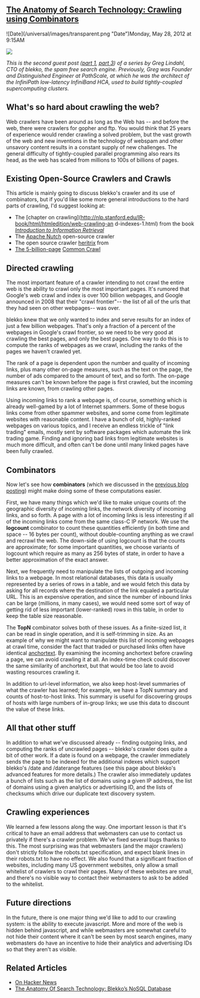 ## [The Anatomy of Search Technology: Crawling using Combinators](/blog/2012/5/28/the-anatomy-of-search-technology-crawling-using-combinators.html)

<div class="journal-entry-tag journal-entry-tag-post-title"><span class="posted-on">![Date](/universal/images/transparent.png "Date")Monday, May 28, 2012 at 9:15AM</span></div>

<div class="body">

![](http://farm8.staticflickr.com/7130/6966737104_1df7a549d6_m.jpg)

_This is the second guest post ([part 1](http://highscalability.com/blog/2012/4/25/the-anatomy-of-search-technology-blekkos-nosql-database.html  ), [part 3](http://highscalability.com/blog/2012/7/9/data-replication-in-nosql-databases.html)) of a series by Greg Lindahl, CTO of blekko, the spam free search engine. Previously, Greg was Founder and Distinguished Engineer at PathScale, at which he was the architect of the InfiniPath low-latency InfiniBand HCA, used to build tightly-coupled supercomputing clusters._

## What's so hard about crawling the web?

Web crawlers have been around as long as the Web has -- and before the web, there were crawlers for gopher and ftp. You would think that 25 years of experience would render crawling a solved problem, but the vast growth of the web and new inventions in the technology of webspam and other unsavory content results in a constant supply of new challenges. The general difficulty of tightly-coupled parallel programming also rears its head, as the web has scaled from millions to 100s of billions of pages.

## Existing Open-Source Crawlers and Crawls

This article is mainly going to discuss blekko's crawler and its use of combinators, but if you'd like some more general introductions to the hard parts of crawling, I'd suggest looking at:

*   The [chapter on crawling](http://nlp.stanford.edu/IR-book/html/htmledition/web-crawling-an d-indexes-1.html) from the book <cite>[Introduction to Information Retrieval](http://nlp.stanford.edu/IR-book/)</cite>
*   The [Apache Nutch](http://nutch.apache.org/) open-source crawler
*   The open source crawler [heritrix](http://crawler.archive.org/) from[](http://archive.org/)
*   [The 5-billion-page](http://archive.org/) [Common Crawl](http://commoncrawl.org/)

## Directed crawling

The most important feature of a crawler intending to not crawl the entire web is the ability to crawl only the most important pages. It's rumored that Google's web crawl and index is over 100 billion webpages, and Google announced in 2008 that their "crawl frontier"-- the list of all of the urls that they had seen on other webpages-- was over.

blekko knew that we only wanted to index and serve results for an index of just a few billion webpages. That's only a fraction of a percent of the webpages in Google's crawl frontier, so we need to be very good at crawling the best pages, and only the best pages. One way to do this is to compute the ranks of webpages as we crawl, including the ranks of the pages we haven't crawled yet.

The rank of a page is dependent upon the number and quality of incoming links, plus many other on-page measures, such as the text on the page, the number of ads compared to the amount of text, and so forth. The on-page measures can't be known before the page is first crawled, but the incoming links are known, from crawling other pages.

Using incoming links to rank a webpage is, of course, something which is already well-gamed by a lot of Internet spammers. Some of these bogus links come from other spammer websites, and some come from legitimate websites with reasonable content. I have a bunch of old, highly-ranked webpages on various topics, and I receive an endless trickle of "link trading" emails, mostly sent by software packages which automate the link trading game. Finding and ignoring bad links from legitimate websites is much more difficult, and often can't be done until many linked pages have been fully crawled.

## Combinators

Now let's see how **combinators** (which we discussed in the [previous blog posting](http://highscalability.com/blog/2012/4/25/the-anatomy-of-search-technology-blekkos-nosql-database.html)) might make doing some of these computations easier.

First, we have many things which we'd like to make unique counts of: the geographic diversity of incoming links, the network diversity of incoming links, and so forth. A page with a lot of incoming links is less interesting if all of the incoming links come from the same class-C IP network. We use the **logcount** combinator to count these quantities efficiently (in both time and space -- 16 bytes per count), without double-counting anything as we crawl and recrawl the web. The down-side of using logcount is that the counts are approximate; for some important quantities, we choose variants of logcount which require as many as 256 bytes of state, in order to have a better approximation of the exact answer.

Next, we frequently need to manipulate the lists of outgoing and incoming links to a webpage. In most relational databases, this data is usually represented by a series of rows in a table, and we would fetch this data by asking for all records where the destination of the link equaled a particular URL. This is an expensive operation, and since the number of inbound links can be large (millions, in many cases), we would need some sort of way of getting rid of less important (lower-ranked) rows in this table, in order to keep the table size reasonable.

The **TopN** combinator solves both of these issues. As a finite-sized list, it can be read in single operation, and it is self-trimming in size. As an example of why we might want to manipulate this list of incoming webpages at crawl time, consider the fact that traded or purchased links often have identical [anchortext](http://en.wikipedia.org/wiki/Anchor_text). By examining the incoming anchortext before crawling a page, we can avoid crawling it at all. An index-time check could discover the same similarity of anchortext, but that would be too late to avoid wasting resources crawling it.

In addition to url-level information, we also keep host-level summaries of what the crawler has learned; for example, we have a TopN summary and counts of host-to-host links. This summary is useful for discovering groups of hosts with large numbers of in-group links; we use this data to discount the value of these links.

## All that other stuff

In addition to what we've discussed already -- finding outgoing links, and computing the ranks of uncrawled pages -- blekko's crawler does quite a bit of other work. If a date is found on a webpage, the crawler immediately sends the page to be indexed for the additional indexes which support blekko's /date and /daterange features (see this <a>page about blekko's advanced features</a> for more details.) The crawler also immediately updates a bunch of lists such as the list of domains using a given IP address, the list of domains using a given analytics or advertising ID, and the lists of checksums which drive our duplicate text discovery system.

## Crawling experiences

We learned a few lessons along the way. One important lesson is that it's critical to have an email address that webmasters can use to contact us privately if there's a crawler problem. We've fixed several bugs thanks to this. The most surprising was that webmasters (and the major crawlers) don't strictly follow the robots.txt specification, and expect blank lines in their robots.txt to have no effect. We also found that a significant fraction of websites, including many US government websites, only allow a small whitelist of crawlers to crawl their pages. Many of these websites are small, and there's no visible way to contact their webmasters to ask to be added to the whitelist.

## Future directions

In the future, there is one major thing we'd like to add to our crawling system: is the ability to execute javascript. More and more of the web is hidden behind javascript, and while webmasters are somewhat careful to not hide their content where it can't be seen by most search engines, many webmasters do have an incentive to hide their analytics and advertising IDs so that they aren't as visible.

## Related Articles

*   [On Hacker News](http://news.ycombinator.com/item?id=4033983)
*   [The Anatomy Of Search Technology: Blekko’s NoSQL Database](http://highscalability.com/blog/2012/4/25/the-anatomy-of-search-technology-blekkos-nosql-database.html)

</div>